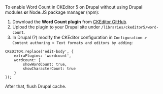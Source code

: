 To enable Word Count in CKEditor 5 on Drupal without using Drupal modules **or** Node.JS package manager (npm):

1. Download the **Word Count plugin** from [CKEditor GitHub](https://github.com/ckeditor/ckeditor5).
1. Upload the plugin to your Drupal site under `/libraries/ckeditor5/word-count`.
1. In Drupal (?) modify the CKEditor configuration in `Configuration > Content authoring > Text formats and editors by adding`:

```
CKEDITOR.replace('edit-body', {
    extraPlugins: 'wordcount',
    wordcount: {
        showWordCount: true,
        showCharacterCount: true
    }
});
```

After that, flush Drupal cache.
